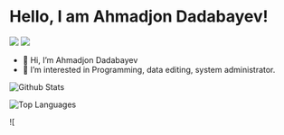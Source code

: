 <h1>Hello, I am Ahmadjon Dadabayev!</h1>

<img src="https://img.shields.io/badge/-HTML-e34f26?logo=html5&logoColor=fff"> <img src="https://img.shields.io/badge/-CSS3-1572B6?logo=CSS3&logoColor=1572B6">

- 👋 Hi, I’m Ahmadjon Dadabayev
- 👀 I’m interested in Programming, data editing, system administrator.

![Github Stats](https://github-readme-stats.vercel.app/api?username=Akhmadjonuz&count_private=false&show_icons=true&theme=radical)

![Top Languages](https://github-readme-stats.vercel.app/api/top-langs/?username=Akhmadjonuz&show_icons=true&theme=radical)

![
